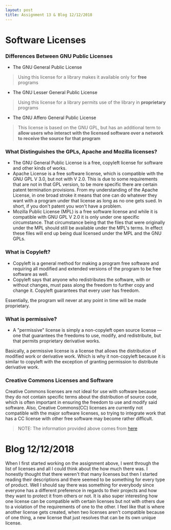 ```yaml
---
layout: post
title: Assignment 13 & Blog 12/12/2018
---
```

# Software Licenses
### Differences Between GNU Public Licenses 
- The GNU General Public License
> Using this license for a library makes it available only for **free** programs 
- The GNU Lesser General Public License
> Using this license for a library permits use of the library in **proprietary** programs
- The GNU Affero General Public License
> This license is based on the GNU GPL, but has an additional term to **allow users who interact with the licensed software over a network to receive the source for that program**

### What Distinguishes the GPLs, Apache and Mozilla licenses?
- The GNU General Public License is a free, copyleft license for software and other kinds of works.
- Apache License is a free software license, which is compatible with the GNU GPL V 3.0, but not with V 2.0. This is due to some requirements that are not in that GPL version, to be more specific there are certain patent termination provisions. From my understanding of the Apache License, in one broad stroke it means that one can do whatever they want with a program under that license as long as no one gets sued. In short, if you don't patent you won't have a problem.
- Mozilla Public License (MPL) is a free software license and while it is compatible with GNU GPL V 2.0 it is only under one specific circumstance. That circumstance being that the files that were originally under the MPL should still be available under the MPL's terms. In effect these files will end up being dual licensed under the MPL and the GNU GPLs.

### What is Copyleft?
- Copyleft is a general method for making a program free software and requiring all modified and extended versions of the program to be free software as well.
- Copyleft says that anyone who redistributes the software, with or without changes, must pass along the freedom to further copy and change it. Copyleft guarantees that every user has freedom.

Essentially, the program will never at any point in time will be made proprietary. 

### What is permissive?
- A "permissive" license is simply a non-copyleft open source license — one that guarantees the freedoms to use, modify, and redistribute, but that permits proprietary derivative works. 

Basically, a permissive license is a license that allows the distribution of modified work or derivative work. Which is why
it non-copyleft because it is similar to copyleft with the exception of granting permission to distribute derivative work.

### Creative Commons Licenses and Software 
Creative Commons licenses are not ideal for use with software because they do not contain specific terms about the distribution
of source code, which is often important in ensuring the freedom to use and modify said software. Also, Creative Commons(CC)
licenses are currently not compatible with the major software licenses, so trying to integrate work that has a CC license with
other free software may become rather difficult.


> NOTE: The information provided above comes from [here](https://www.gnu.org/licenses/)

# Blog 12/12/2018
When I first started working on the assignment above, I went through the list of licenses and all I could think about the how much there was. I honestly thought that there weren't that many licenses but then I started reading their descriptions and there seemed to be something for every type of product. Well I should say there was something for everybody since everyone has a different preference in regards to their projects and how they want to protect it from others or not. It is also super interesting how one license can be compatible with certain licenses but not with others due to a violation of the requirements of one to the other. I feel like that is where another license gets created, when two licenses aren't compatible because of one thing, a new license that just resolves that can be its own unique license.
